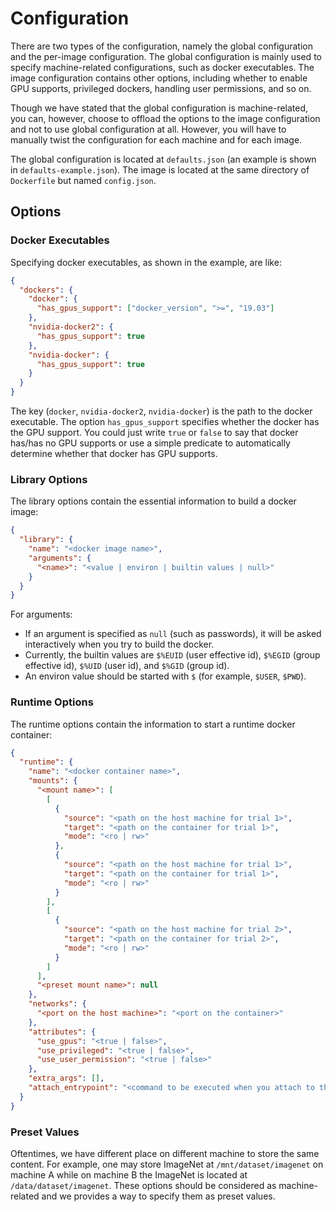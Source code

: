 # Configuration

There are two types of the configuration, namely the global configuration and the per-image configuration. The global configuration is mainly used to specify machine-related configurations, such as docker executables. The image configuration contains other options, including whether to enable GPU supports, privileged dockers, handling user permissions, and so on. 

Though we have stated that the global configuration is machine-related, you can, however, choose to offload the options to the image configuration and not to use global configuration at all. However, you will have to manually twist the configuration for each machine and for each image.

The global configuration is located at `defaults.json` (an example is shown in `defaults-example.json`). The image is located at the same directory of `Dockerfile` but named `config.json`.      

## Options

### Docker Executables

Specifying docker executables, as shown in the example, are like:

```json
{
  "dockers": {
    "docker": {
      "has_gpus_support": ["docker_version", ">=", "19.03"]
    },
    "nvidia-docker2": {
      "has_gpus_support": true
    },
    "nvidia-docker": {
      "has_gpus_support": true
    }
  }
}
```

The key (`docker`, `nvidia-docker2`, `nvidia-docker`) is the path to the docker executable. The option `has_gpus_support` specifies whether the docker has the GPU support. You could just write `true` or `false` to say that docker has/has no GPU supports or use a simple predicate to automatically determine whether that docker has GPU supports. 

### Library Options

The library options contain the essential information to build a docker image:

```json
{
  "library": {
    "name": "<docker image name>",
    "arguments": {
      "<name>": "<value | environ | builtin values | null>" 
    }
  }
}
```

For arguments:

- If an argument is specified as `null` (such as passwords), it will be asked interactively when you try to build the docker. 
- Currently, the builtin values are `$%EUID` (user effective id), `$%EGID` (group effective id), `$%UID` (user id), and `$%GID` (group id).
- An environ value should be started with `$` (for example, `$USER`, `$PWD`). 

### Runtime Options

The runtime options contain the information to start a runtime docker container:

```json
{
  "runtime": {
    "name": "<docker container name>",
    "mounts": {
      "<mount name>": [
        [
          {
            "source": "<path on the host machine for trial 1>",
            "target": "<path on the container for trial 1>",
            "mode": "<ro | rw>"
          },
          {
            "source": "<path on the host machine for trial 1>",
            "target": "<path on the container for trial 1>",
            "mode": "<ro | rw>"
          }
        ],
        [          
          {
            "source": "<path on the host machine for trial 2>",
            "target": "<path on the container for trial 2>",
            "mode": "<ro | rw>"
          }
        ]
      ],
      "<preset mount name>": null
    },
    "networks": {
      "<port on the host machine>": "<port on the container>"
    },
    "attributes": {
      "use_gpus": "<true | false>",
      "use_privileged": "<true | false>",
      "use_user_permission": "<true | false>"
    },
    "extra_args": [],
    "attach_entrypoint": "<command to be executed when you attach to the container>"
  }
}
```

### Preset Values

Oftentimes, we have different place on different machine to store the same content. For example, one may store ImageNet at `/mnt/dataset/imagenet` on machine A while on machine B the ImageNet is located at `/data/dataset/imagenet`. These options should be considered as machine-related and we provides a way to specify them as preset values.
